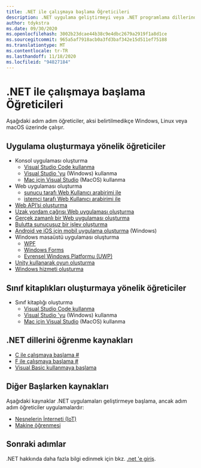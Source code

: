 ```yaml
---
title: .NET ile çalışmaya başlama Öğreticileri
description: .NET uygulama geliştirmeyi veya .NET programlama dillerinden birini öğrenmek için bir öğretici seçin.
author: tdykstra
ms.date: 09/30/2020
ms.openlocfilehash: 3002b23dcae44b38c9e4dbc2679a2919f1a8d1ce
ms.sourcegitcommit: 965a5af7918acb0a3fd3baf342e15d511ef75188
ms.translationtype: MT
ms.contentlocale: tr-TR
ms.lasthandoff: 11/18/2020
ms.locfileid: "94827184"
---
```

# <a name="tutorials-for-getting-started-with-net"></a>.NET ile çalışmaya başlama Öğreticileri

Aşağıdaki adım adım öğreticiler, aksi belirtilmedikçe Windows, Linux veya macOS üzerinde çalışır.

## <a name="tutorials-for-creating-apps"></a>Uygulama oluşturmaya yönelik öğreticiler

* Konsol uygulaması oluşturma
  * [Visual Studio Code kullanma](../core/tutorials/with-visual-studio-code.md)
  * [Visual Studio 'yu](../core/tutorials/with-visual-studio.md) (Windows) kullanma
  * [Mac için Visual Studio](../core/tutorials/with-visual-studio-mac.md) (MacOS) kullanma
* Web uygulaması oluşturma
  * [sunucu tarafı Web Kullanıcı arabirimi ile](/aspnet/core/tutorials/razor-pages/razor-pages-start)
  * [istemci tarafı Web Kullanıcı arabirimi ile](https://dotnet.microsoft.com/learn/aspnet/blazor-tutorial/intro)
* [Web API’si oluşturma](/aspnet/core/tutorials/first-web-api)
* [Uzak yordam çağrısı Web uygulaması oluşturma](/aspnet/core/tutorials/grpc/grpc-start)
* [Gerçek zamanlı bir Web uygulaması oluşturma](/aspnet/core/tutorials/signalr)
* [Bulutta sunucusuz bir işlev oluşturma](/azure/azure-functions/functions-create-first-function-vs-code?pivots=programming-language-csharp)
* [Android ve iOS için mobil uygulama oluşturma](https://dotnet.microsoft.com/learn/xamarin/hello-world-tutorial/intro) (Windows)
* Windows masaüstü uygulaması oluşturma
  * [WPF](/visualstudio/get-started/csharp/tutorial-wpf)
  * [Windows Forms](/visualstudio/ide/create-csharp-winform-visual-studio)
  * [Evrensel Windows Platformu (UWP)](/visualstudio/get-started/csharp/tutorial-uwp)
* [Unity kullanarak oyun oluşturma](https://dotnet.microsoft.com/learn/games/unity-tutorial/intro)
* [Windows hizmeti oluşturma](/aspnet/core/host-and-deploy/windows-service)

## <a name="tutorials-for-creating-class-libraries"></a>Sınıf kitaplıkları oluşturmaya yönelik öğreticiler

* Sınıf kitaplığı oluşturma
  * [Visual Studio Code kullanma](../core/tutorials/library-with-visual-studio-code.md)
  * [Visual Studio 'yu](../core/tutorials/library-with-visual-studio.md) (Windows) kullanma
  * [Mac için Visual Studio](../core/tutorials/library-with-visual-studio-mac.md) (MacOS) kullanma

## <a name="resources-for-learning-net-languages"></a>.NET dillerini öğrenme kaynakları

* [C ile çalışmaya başlama #](../csharp/getting-started/index.md)
* [F ile çalışmaya başlama #](../fsharp/get-started/index.md)
* [Visual Basic kullanmaya başlama](../visual-basic/getting-started/index.md)

## <a name="other-get-started-resources"></a>Diğer Başlarken kaynakları

Aşağıdaki kaynaklar .NET uygulamaları geliştirmeye başlama, ancak adım adım öğreticiler uygulamalardır:

* [Nesnelerin İnterneti (IoT)](https://dotnet.microsoft.com/apps/iot)
* [Makine öğrenmesi](../machine-learning/index.yml)

## <a name="next-steps"></a>Sonraki adımlar

.NET hakkında daha fazla bilgi edinmek için bkz. [.net 'e giriş](../core/introduction.md).
